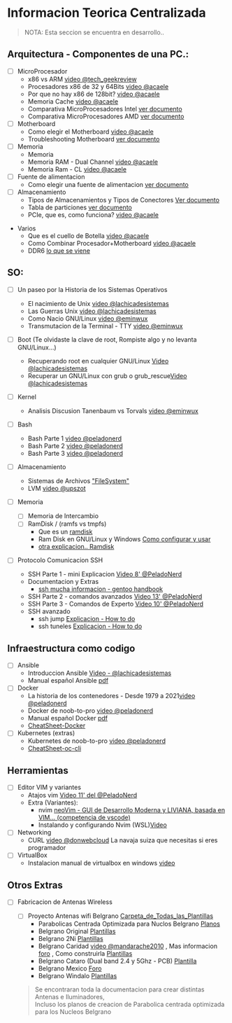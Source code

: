 # Informacion Teorica Centralizada 
> NOTA: Esta seccion se encuentra en desarrollo..


## Arquitectura  - Componentes de una PC.:
- [ ] MicroProcesador
    - x86 vs ARM [video @tech_geekreview](https://www.youtube.com/watch?v=4izGC6YbMtU)
    - Procesadores x86 de 32 y 64Bits [video @acaele](https://www.youtube.com/watch?v=msOMy8JksZg)
    - Por que no hay x86 de 128bit? [video @acaele](https://www.youtube.com/watch?v=LF_5_lB4mW8)
    - Memoria Cache [video @acaele](https://www.youtube.com/watch?v=0meqGr8EkvE)
    - Comparativa MicroProcesadores Intel [ver documento](../Teoria/Comparativa_Intel.png)
    - Comparativa MicroProcesadores AMD [ver documento](../Teoria/Comparativa_AMD.png)
- [ ] Motherboard
    - Como elegir el Motherboard [video @acaele](https://www.youtube.com/watch?v=R-3rf2ay5Vs)
    - Troubleshooting Motherboard [ver documento](https://hardzone.es/tutoriales/reparacion/comprobar-placa-base-problemas/)
- [ ] Memoria
    - Memoria
    - Memoria RAM - Dual Channel [video @acaele](https://www.youtube.com/watch?v=DcVDSkf0MsA)
    - Memoria Ram - CL [video @acaele](https://www.youtube.com/watch?v=3bAtzt-D33c)
- [ ] Fuente  de alimentacion
    - Como elegir una fuente de alimentacion [ver documento](https://www.intel.la/content/www/xl/es/gaming/resources/power-supply.html)
- [ ] Almacenamiento
    - Tipos de Almacenamientos y Tipos de Conectores [Ver documento](../Almacenamiento/Tipos_Almacenamiento.md)
    - Tabla de particiones [ver documento](../.img/Particionamiento/Tabla_Particiones_GPT.png)
    - PCIe, que es, como funciona? [video @acaele](https://www.youtube.com/watch?v=Fj7F7Qs9-us)

- Varios
    - Que es el cuello de Botella [video @acaele](https://www.youtube.com/watch?v=sEfDrCzwyfI)
    - Como Combinar Procesador+Motherboard [video @acaele](https://www.youtube.com/watch?v=UIGX8D92B6A)
    - DDR6 [lo que se viene](https://hardzone.es/noticias/componentes/especificaciones-memoria-ram-ddr6/)


## SO:
- [ ] Un paseo por la Historia de los Sistemas Operativos
    - El nacimiento de Unix [video @lachicadesistemas](https://www.youtube.com/watch?v=R4znx49SLxA) 
    - Las Guerras Unix [video @lachicadesistemas](https://www.youtube.com/watch?v=OdiKXo7EQ20)
    - Como Nacio GNU/Linux [video @eminwux](https://www.youtube.com/watch?v=Rch039H0SL4)
    - Transmutacion de la Terminal - TTY [video @eminwux](https://www.youtube.com/watch?v=xD8p3PNhChE) 

- [ ] Boot (Te olvidaste la clave de root, Rompiste algo y no levanta GNU/Linux...)
   - Recuperando root en cualquier GNU/Linux [Video @lachicadesistemas](https://www.youtube.com/watch?v=CEWeNrnDvBE)
   - Recuperar un GNU/Linux con grub o grub_rescue[Video @lachicadesistemas](https://www.youtube.com/watch?v=kmxzUmkjOlo)

- [ ] Kernel
   - Analisis Discusion Tanenbaum vs Torvals [video @eminwux](https://www.youtube.com/watch?v=Kqbg1xHZbuw)
   
- [ ] Bash
    - Bash Parte 1 [video @peladonerd](https://www.youtube.com/watch?v=4_ub6614dwY&t=5s)
    - Bash Parte 2 [video @peladonerd](https://www.youtube.com/watch?v=0D6MOPyPq-c&t=18s)
    - Bash Parte 3 [video @peladonerd](https://www.youtube.com/watch?v=BTm__-_YrSw&t=2s)
    
- [ ] Almacenamiento
    - Sistemas de Archivos ["FileSystem"](../Teoria/FileSistem.md)
    - LVM [video @upszot](https://youtu.be/caUXbuu_O0k)

- [ ] Memoria 
    - [ ] Memoria de Intercambio
    - [ ] RamDisk / (ramfs vs tmpfs)
        - Que es un [ramdisk](https://www.kingston.com/latam/blog/pc-performance/what-is-ram-disk)
        - Ram Disk en GNU/Linux y Windows [Como configurar y usar](https://logico.ar/blog/2023/02/17/configurar-ram-disks-en-linux-y-windows)  
        - [otra explicacion.. Ramdisk](https://www.linuxadictos.com/crea-un-ramdisk-en-tu-distribucion-linux.html)

- [ ] Protocolo Comunicacion SSH
    - SSH Parte 1 - mini Explicacion [Video 8' @PeladoNerd](https://www.youtube.com/watch?v=RMS5zBYQIqA)
    - Documentacion y Extras
        - [ssh mucha informacion -  gentoo handbook](https://wiki.gentoo.org/wiki/SSH)
    - SSH Parte 2 - comandos avanzados [Video 13' @PeladoNerd](https://www.youtube.com/watch?v=IDDmqlN-hF0&t=262s)
    - SSH Parte 3 - Comandos de Experto [Video 10' @PeladoNerd](https://www.youtube.com/watch?v=ZHSGGG_WwUs)
    - SSH avanzado
        - ssh jump [Explicacion - How to do](https://wiki.gentoo.org/wiki/SSH_jump_host)
        - ssh tuneles [Explicacion - How to do](https://wiki.gentoo.org/wiki/SSH_tunneling)

## Infraestructura como codigo
- [ ] Ansible
    - Introduccion Ansible [Video - @lachicadesistemas](https://youtu.be/yB7oWJbMd3A?feature=shared)
    - Manual español Ansible [pdf](https://github.com/upszot/UTN-FRA_SO_Ansible/blob/main/Extras/ansible-es.pdf)
- [ ] Docker
    - La historia de los contenedores - Desde 1979 a 2021[video @peladonerd](https://www.youtube.com/watch?v=K0nHZlHNfQ4)
    - Docker de noob-to-pro [video @peladonerd](https://www.youtube.com/watch?v=CV_Uf3Dq-EU&t=2867s)
    - Manual español Docker [pdf](https://github.com/upszot/UTN-FRA_SO_Docker/blob/master/Extras/docker-es.pdf)
    - [CheatSheet-Docker](https://dockerlabs.collabnix.com/docker/cheatsheet)
- [ ] Kubernetes (extras)
    - Kubernetes de noob-to-pro [video @peladonerd](https://www.youtube.com/watch?v=CV_Uf3Dq-EU&t=2867s)
    - [CheatSheet-oc-cli](https://cheatography.com/itservicestart-up/cheat-sheets/oc-cli-commands/pdf/?last=1479976646)

## Herramientas
- [ ] Editor VIM y variantes
    - Atajos vim [Video 11' del @PeladoNerd](https://www.youtube.com/watch?v=TmNa4y-K5Z8)   
    - Extra (Variantes):
        - nvim [neoVim - GUI de Desarrollo Moderna y LIVIANA, basada en VIM... (competencia de vscode)](https://neovim.io/)
        - Instalando y configurando Nvim (WSL)[Video](https://www.youtube.com/watch?v=xBU2nuMCMRQ)
- [ ] Networking
    - CURL [video @donwebcloud](https://www.youtube.com/watch?v=n3NtrQYrjDw)  La navaja suiza que necesitas si eres programador
- [ ] VirtualBox
     - Instalacion manual de virtualbox en windows [video](https://www.youtube.com/watch?v=uiFZUfmFAus)


## Otros Extras
- [ ] Fabricacion de Antenas Wireless
    - [ ] Proyecto Antenas wifi Belgrano [Carpeta_de_Todas_las_Plantillas](../Extras/Fabricacion_Antenas_Wifi/Proyecto_Antenas_Belgrano/)
        - Parabolicas Centrada Optimizada para Nuclos Belgrano [Planos](../Extras/Fabricacion_Antenas_Wifi/Proyecto_Antenas_Belgrano/Parabolica_Centrada_para_Iluminador_Belgrano/)
        - Belgrano Original [Plantillas](../Extras/Fabricacion_Antenas_Wifi/Proyecto_Antenas_Belgrano/Belgrano/05-05-2010-Belgrano%20Mandarache%20x%20chalenger.pdf)
        - Belgrano 2Ni [Plantillas](../Extras/Fabricacion_Antenas_Wifi/Proyecto_Antenas_Belgrano/Belgrano_2Ni/Belgrano-2ni_20110907.pdf)
        - Belgrano Caridad [video @mandarache2010](https://www.youtube.com/watch?v=9nzxYgaYgHk) , Mas informacion [foro](https://foro.seguridadwireless.net/antenas/belgrano-caridad/) , Como construirla [Plantillas](../Extras/Fabricacion_Antenas_Wifi/Proyecto_Antenas_Belgrano/Belgrano_Caridad/)
        - Belgrano Cataro (Dual band 2.4 y 5Ghz - PCB) [Plantilla](../Extras/Fabricacion_Antenas_Wifi/Proyecto_Antenas_Belgrano/Belgrano_Cataro/)
        - Belgrano Mexico [Foro](https://foro.seguridadwireless.net/antenas/belgrano-mexico-otro-exito-del-proyecto-belgrano/)
        - Belgrano Windalo [Plantillas](../Extras/Fabricacion_Antenas_Wifi/Proyecto_Antenas_Belgrano/Belgrano_Windalo/)

    > Se encontraran toda la documentacion para crear distintas Antenas e Iluminadores, </br>
    > Incluso los planos de creacion de Parabolica centrada optimizada para los Nucleos Belgrano

